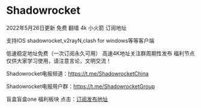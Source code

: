 # Shadowrocket
2022年5月26日更新 免费 翻墙 4k 小火箭 订阅地址

支持IOS shadowrocket,v2rayN,clash for windows等等客户端

低速稳定地址免费（一次订阅永久可用）
高速4K地址关注群周期性发布
福利节点仅供大家学习使用，请注意言论，文明交流！

Shadowrocket电报频道：https://t.me/ShadowrocketChina

Shadowrocket电报用户群：https://t.me/ShadowrocketGroup

盲盒盲盒one 福利板块 点击：[订阅发布地址](https://bit.ly/3kQRvHC)

